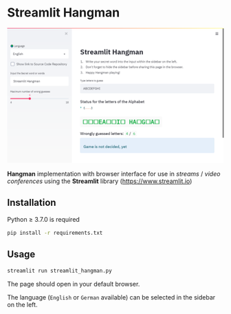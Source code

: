 # Streamlit Hangman

![Screenshot Streamlit Hangman](./screenshots/Screenshot-Streamlit-Hangman.png)

**Hangman** implementation with browser interface for use in _streams_ / _video conferences_ using the **Streamlit** library (<https://www.streamlit.io>)

## Installation

Python ≥ 3.7.0 is required

```bash
pip install -r requirements.txt
```

## Usage

```bash
streamlit run streamlit_hangman.py
```

The page should open in your default browser.

The language (`English` or `German` available) can be selected in the sidebar on the left.
